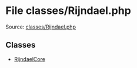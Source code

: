 File classes/Rijndael.php
=========

Source: [classes/Rijndael.php](https://github.com/PrestaShop/PrestaShop/blob/1.5.3.1/classes/Rijndael.php)


Classes
-------

* [RijndaelCore](class.RijndaelCore.md)

